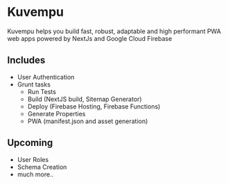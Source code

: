 # Kuvempu
Kuvempu helps you build fast, robust, adaptable and high performant PWA web apps powered by NextJs and Google Cloud Firebase

## Includes
- User Authentication
- Grunt tasks
  - Run Tests
  - Build (NextJS build, Sitemap Generator)
  - Deploy (Firebase Hosting, Firebase Functions)
  - Generate Properties
  - PWA (manifest.json and asset generation)

## Upcoming
- User Roles
- Schema Creation
- much more..


  
